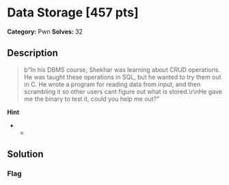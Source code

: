 # Data Storage [457 pts]

**Category:** Pwn
**Solves:** 32

## Description
>b"In his DBMS course, Shekhar was learning about CRUD operations. He was taught these operations in SQL, but he wanted to try them out in C. He wrote a program for reading data from input, and then scrambling it so other users cant figure out what is stored.\r\nHe gave me the binary to test it, could you help me out?"

**Hint**
* -

## Solution

### Flag

